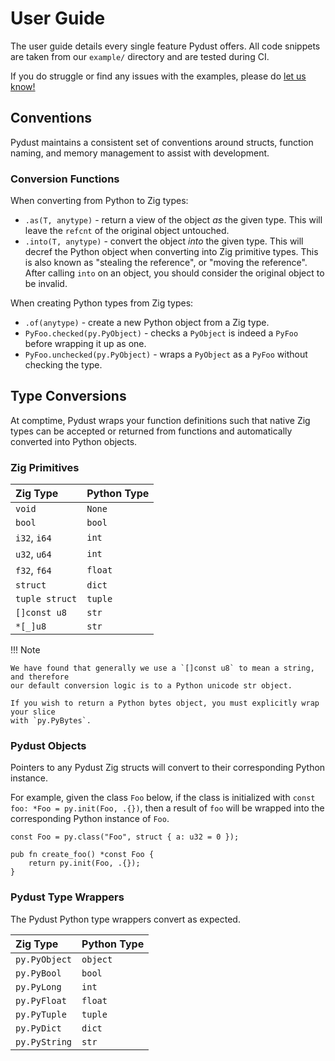 # User Guide

The user guide details every single feature Pydust offers. All code snippets are taken
from our `example/` directory and are tested during CI. 

If you do struggle or find any issues with the examples, please do [let us know!](https://github.com/fulcrum-so/ziggy-pydust/issues)

## Conventions

Pydust maintains a consistent set of conventions around structs, function naming, and memory 
management to assist with development. 

### Conversion Functions

When converting from Python to Zig types:

* `.as(T, anytype)` - return a view of the object *as* the given type. This will leave the `refcnt` of the original object untouched.
* `.into(T, anytype)` - convert the object *into* the given type. This will decref the Python object when converting into Zig primitive
types. This is also known as "stealing the reference", or "moving the reference". After calling `into` on an object, you 
should consider the original object to be invalid.

When creating Python types from Zig types:

* `.of(anytype)` - create a new Python object from a Zig type.
* `PyFoo.checked(py.PyObject)` - checks a `PyObject` is indeed a `PyFoo` before wrapping it up as one.
* `PyFoo.unchecked(py.PyObject)` - wraps a `PyObject` as a `PyFoo` without checking the type.

## Type Conversions

At comptime, Pydust wraps your function definitions such that native Zig types can be accepted
or returned from functions and automatically converted into Python objects.

### Zig Primitives

| Zig Type       | Python Type  |
|:---------------| :----------- |
| `void`         | `None`       |
| `bool`         | `bool`       |
| `i32`, `i64`   | `int`        |
| `u32`, `u64`   | `int`        |
| `f32`, `f64`   | `float`      |
| `struct`       | `dict`       |
| `tuple struct` | `tuple`      |
| `[]const u8`   | `str`        |
| `*[_]u8`       | `str`        |

!!! Note

    We have found that generally we use a `[]const u8` to mean a string, and therefore
    our default conversion logic is to a Python unicode str object.

    If you wish to return a Python bytes object, you must explicitly wrap your slice
    with `py.PyBytes`.

### Pydust Objects

Pointers to any Pydust Zig structs will convert to their corresponding Python instance. 

For example, given the class `Foo` below,
if the class is initialized with `const foo: *Foo = py.init(Foo, .{})`,
then a result of `foo` will be wrapped into the corresponding Python instance of
`Foo`. 

```zig title="foo.zig"
const Foo = py.class("Foo", struct { a: u32 = 0 });

pub fn create_foo() *const Foo {
    return py.init(Foo, .{});
} 
```

### Pydust Type Wrappers

The Pydust Python type wrappers convert as expected.

| Zig Type      | Python Type  |
| :------------ | :----------- |
| `py.PyObject` | `object`     |
| `py.PyBool`   | `bool`       |
| `py.PyLong`   | `int`        |
| `py.PyFloat`  | `float`      |
| `py.PyTuple`  | `tuple`      |
| `py.PyDict`   | `dict`       |
| `py.PyString` | `str`        |
